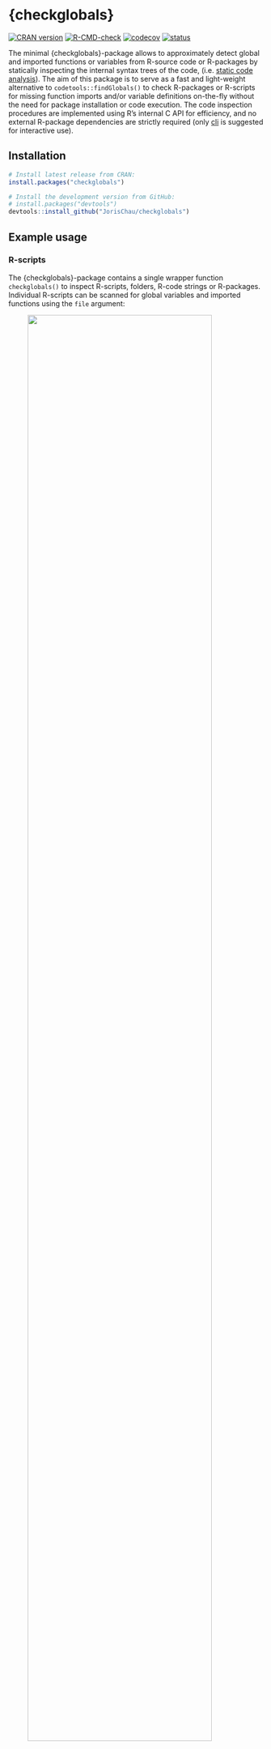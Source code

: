 
<!-- README.md is generated from README.Rmd. Please edit that file -->

# {checkglobals}

<!-- badges: start -->

[![CRAN
version](http://www.r-pkg.org/badges/version/checkglobals)](https://cran.r-project.org/package=checkglobals)
[![R-CMD-check](https://github.com/JorisChau/checkglobals/workflows/R-CMD-check/badge.svg)](https://github.com/JorisChau/checkglobals/actions)
[![codecov](https://codecov.io/gh/JorisChau/checkglobals/branch/master/graph/badge.svg)](https://app.codecov.io/gh/JorisChau/checkglobals)
[![status](https://tinyverse.netlify.com/badge/checkglobals)](https://CRAN.R-project.org/package=checkglobals)
<!-- badges: end -->

The minimal {checkglobals}-package allows to approximately detect global
and imported functions or variables from R-source code or R-packages by
statically inspecting the internal syntax trees of the code,
(i.e. [static code
analysis](https://en.wikipedia.org/wiki/Static_program_analysis)). The
aim of this package is to serve as a fast and light-weight alternative
to `codetools::findGlobals()` to check R-packages or R-scripts for
missing function imports and/or variable definitions on-the-fly without
the need for package installation or code execution. The code inspection
procedures are implemented using R’s internal C API for efficiency, and
no external R-package dependencies are strictly required (only
[cli](https://CRAN.R-project.org/package=cli) is suggested for
interactive use).

## Installation

``` r
# Install latest release from CRAN:
install.packages("checkglobals")

# Install the development version from GitHub:
# install.packages("devtools")
devtools::install_github("JorisChau/checkglobals")
```

## Example usage

### R-scripts

The {checkglobals}-package contains a single wrapper function
`checkglobals()` to inspect R-scripts, folders, R-code strings or
R-packages. Individual R-scripts can be scanned for global variables and
imported functions using the `file` argument:

<img src="./README/screen-1.svg" width="85%" style="display: block; margin: auto;" />

<br>

The R-script in this example contains a simple R-Shiny application
available at
<https://raw.githubusercontent.com/rstudio/shiny-examples/main/004-mpg/app.R>.

#### Printed output

Printing the S3-object returned by `checkglobals()` outputs: 1. the
*name* and *location* of all unrecognized global variables; and 2. the
*name* and *location* of all detected imported functions grouped by
R-package.

The *location* `app.R#36` lists the R-file name (`app.R`) and line
number (`36`). If [cli](https://CRAN.R-project.org/package=cli) is
installed and cli-hyperlinks are supported, clicking the *location*
links opens the source file at the given line number.

To inspect only the detected global variables or imported functions,
index the S3-object by its `globals` (`chk$globals`) or `imports`
(`chk$imports`) components. For instance, we can print detailed source
code references of the unrecognized global variables with:

<img src="./README/screen-2.svg" width="85%" style="display: block; margin: auto;" />

#### Remote files

The `file` argument in `checkglobals()` also accepts remote file
locations (e.g. a server or the web), in which case the remote file is
first downloaded as a temporary file with `download.file()`.

<img src="./README/screen-2b.svg" width="85%" style="display: block; margin: auto;" />

### Folders

Folders containing R-scripts can be scanned with the `dir` argument in
`checkglobals()`, which inspects all R-scripts present in `dir`. The
following example scans an R-Shiny app folder containing a `ui.R` and
`server.R` file (source:
<https://github.com/rstudio/shiny-examples/tree/main/018-datatable-options>),

<img src="./README/screen-3.svg" width="85%" style="display: block; margin: auto;" />

<br>

**Note**: if imports are detected from an R-package not installed in the
current R-session, an alert is printed as in the example above. Function
calls accessing the missing R-package explicitly, using e.g. `::` or
`:::`, can still be fully identified as imports by `checkglobals()`.
Function calls with no reference to the missing R-package will be listed
as unrecognized globals.

### R-packages

R-packages can be scanned using the `pkg` argument in `checkglobals()`.
Conceptually, `checkglobals()` scans all files in the R-folder and
contrasts the detected (unrecognized) globals and imports against the
imports listed in the NAMESPACE of the R-package. R-scripts present
elsewhere in the R-package (i.e. not in the R-folder) are *not* scanned,
as these are not coupled to the package NAMESPACE file. To illustrate,
we can run `checkglobals()` on the checkglobals R-package folder itself:

<img src="./README/screen-4.svg" width="85%" style="display: block; margin: auto;" />

#### Bundled R-packages

Instead of local R-package folders, the `pkg` argument also accepts file
paths to bundled (tar.gz) R-packages. This can either be from a location
on the local filesystem, or from a remote file location, such as the web
(similar to the `file` argument).

##### Local filesystem:

<img src="./README/screen-5.svg" width="85%" style="display: block; margin: auto;" />

##### Remote file location:

<img src="./README/screen-6.svg" width="85%" style="display: block; margin: auto;" />

<br>

**Remark**: if `checkglobals()` is called without a `file`, `dir`,
`text` or `pkg` argument, the function is run in the current working
directory. If the current working directory is an R-package folder, this
is identical to `checkglobals(pkg = ".")`, otherwise the behavior is the
same as `checkglobals(dir = ".")`.

### Programmatic use

Several methods are available to cast the S3-objects returned by
`checkglobals()` to common R-objects. This can be useful for further
programmatic use of the function output. The following methods are
currently available: `as.data.frame()`, `as.matrix()`, `as.character()`
and `as_vector()`.

``` r
chk <- checkglobals::checkglobals(pkg = "../checkglobals")

## data.frame with globals/imports 
as.data.frame(chk)
#>                 name package   type
#> 1         ansi_align     cli import
#> 2         ansi_nchar     cli import
#> 3       ansi_strtrim     cli import
#> 4        ansi_trimws     cli import
#> 5  cli_alert_success     cli import
#> 6  cli_alert_warning     cli import
#> 7             cli_h1     cli import
#> 8     code_highlight     cli import
#> 9           col_blue     cli import
#> 10         col_green     cli import
#> 11          col_grey     cli import
#> 12           col_red     cli import
#> 13        col_yellow     cli import
#> 14     console_width     cli import
#> 15        style_bold     cli import
#> 16   style_hyperlink     cli import
#> 17      style_italic     cli import
#> 18            symbol     cli import
#> 19              tree     cli import
#> 20     download.file   utils import
#> 21            relist   utils import
#> 22             untar   utils import

## vector of package dependencies
checkglobals::as_vector(chk)[["package"]]
#> [1] "cli"   "utils"
```

## Useful references

Other useful functions and R-packages with design goals and/or
functionality related to {checkglobals} include:

-   `codetools::findGlobals()`, detects global variables from R-scripts
    via static code analysis. This and other *codetools* functions
    underlie the source code checks run by `R CMD check`.
-   [globals](https://CRAN.R-project.org/package=globals), R-package
    by H. Bengtsson providing a re-implementation of the functions in
    *codetools* to identify global variables using various strategies
    for export in parallel computations.
-   `renv::dependencies()`, detects R-package dependencies by scanning
    all R-files in a project for imported functions or packages via
    static code analysis.
-   [lintr](https://CRAN.R-project.org/package=lintr), R-package by J.
    Hester and others to perform general static code analysis in R
    projects. `lintr::object_usage_linter()` provides a wrapper of
    `codetools::checkUsage()` to detect global variables similar to
    `R CMD check`.

## License

MIT
